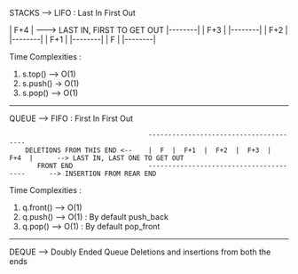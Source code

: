 

STACKS --> LIFO : Last In First Out 

|  F+4   | ---> LAST IN,  FIRST TO GET OUT
|--------|
|  F+3   |
|--------|
|  F+2   |
|--------|
|  F+1   |
|--------|
|   F    |
|--------|

Time Complexities : 
1. s.top() --> O(1)
2. s.push() -> O(1)
3. s.pop() --> O(1)


--------------------------------------------------------------------------------------------------------------------------------------------------


QUEUE --> FIFO : First In First Out

                                       ---------------------------------------
        DELETIONS FROM THIS END <--    |  F  |  F+1  |  F+2  |  F+3  |  F+4  |      --> LAST IN, LAST ONE TO GET OUT
           FRONT END                   ---------------------------------------      --> INSERTION FROM REAR END

Time Complexities : 
1. q.front() --> O(1)
2. q.push()  --> O(1) : By default push_back
3. q.pop()   --> O(1) : By default pop_front


--------------------------------------------------------------------------------------------------------------------------------------------------


DEQUE --> Doubly Ended Queue
Deletions and insertions from both the ends
